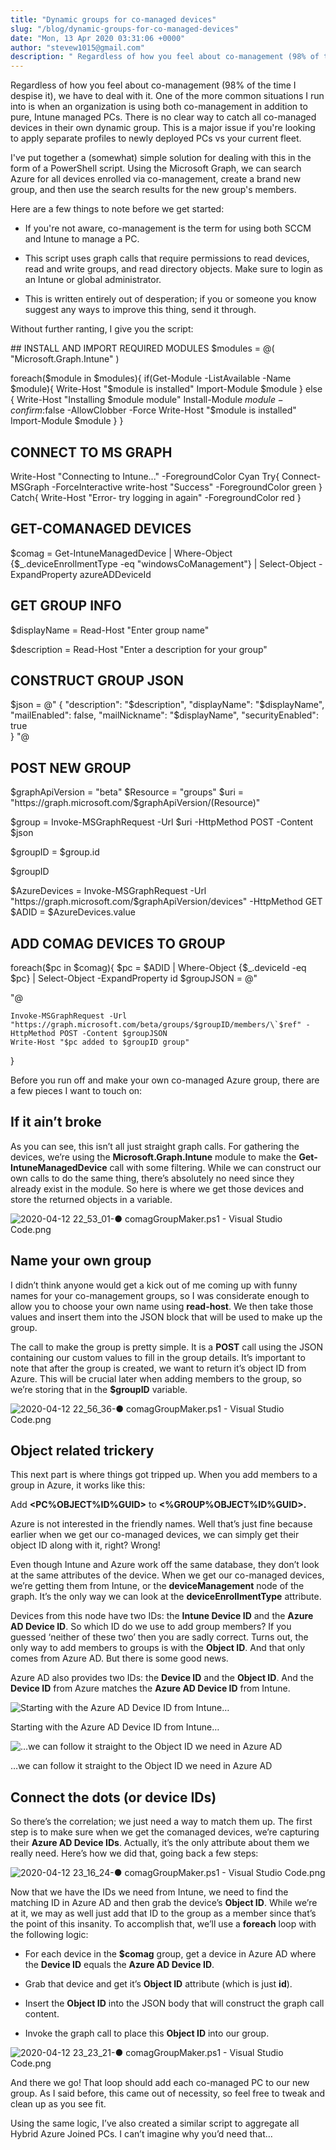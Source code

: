 ```yaml
---
title: "Dynamic groups for co-managed devices"
slug: "/blog/dynamic-groups-for-co-managed-devices"
date: "Mon, 13 Apr 2020 03:31:06 +0000"
author: "stevew1015@gmail.com"
description: " Regardless of how you feel about co-management (98% of the time I despise it), we have to deal with it. One of the more common situations I run into is when an organization is using both co-management in addition to pure, Intune managed PCs. There is"
---
```


Regardless of how you feel about co-management (98% of the time I despise it), we have to deal with it. One of the more common situations I run into is when an organization is using both co-management in addition to pure, Intune managed PCs. There is no clear way to catch all co-managed devices in their own dynamic group. This is a major issue if you're looking to apply separate profiles to newly deployed PCs vs your current fleet.

I've put together a (somewhat) simple solution for dealing with this in the form of a PowerShell script. Using the Microsoft Graph, we can search Azure for all devices enrolled via co-management, create a brand new group, and then use the search results for the new group's members.

Here are a few things to note before we get started:

-   If you're not aware, co-management is the term for using both SCCM and Intune to manage a PC.
    
-   This script uses graph calls that require permissions to read devices, read and write groups, and read directory objects. Make sure to login as an Intune or global administrator.
    
-   This is written entirely out of desperation; if you or someone you know suggest any ways to improve this thing, send it through.
    

Without further ranting, I give you the script:

\## INSTALL AND IMPORT REQUIRED MODULES
$modules = @(
    "Microsoft.Graph.Intune"
)

foreach($module in $modules){
    if(Get-Module -ListAvailable -Name $module){
        Write-Host "$module is installed"
        Import-Module $module
    } else {
        Write-Host "Installing $module module"
        Install-Module $module -confirm:$false -AllowClobber -Force
        Write-Host "$module is installed"
        Import-Module $module 
    }
}


## CONNECT TO MS GRAPH ##########
Write-Host "Connecting to Intune..." -ForegroundColor Cyan
Try{
    Connect-MSGraph -ForceInteractive
    write-host "Success" -ForegroundColor green
}
Catch{
    Write-Host "Error- try logging in again" -ForegroundColor red
}

## GET-COMANAGED DEVICES #########

$comag = Get-IntuneManagedDevice | Where-Object {$\_.deviceEnrollmentType -eq "windowsCoManagement"} | Select-Object -ExpandProperty azureADDeviceId

 
 
 ## GET GROUP INFO ##############

$displayName = Read-Host "Enter group name"

$description = Read-Host "Enter a description for your group"



## CONSTRUCT GROUP JSON ##########
$json = @"
{
  "description": "$description",
  "displayName": "$displayName",
  "mailEnabled": false,
  "mailNickname": "$displayName",
  "securityEnabled": true  
}
"@ 

## POST NEW GROUP ############

$graphApiVersion = "beta"
$Resource = "groups"
$uri = "https://graph.microsoft.com/$graphApiVersion/$($Resource)"

$group = Invoke-MSGraphRequest -Url $uri -HttpMethod POST -Content $json


$groupID = $group.id

$groupID


$AzureDevices = Invoke-MSGraphRequest -Url "https://graph.microsoft.com/$graphApiVersion/devices" -HttpMethod GET
$ADID = $AzureDevices.value



## ADD COMAG DEVICES TO GROUP ##########

foreach($pc in $comag){
    $pc = $ADID | Where-Object {$\_.deviceId -eq $pc} | Select-Object -ExpandProperty id
    $groupJSON = @"

      

"@

    Invoke-MSGraphRequest -Url "https://graph.microsoft.com/beta/groups/$groupID/members/\`$ref" -HttpMethod POST -Content $groupJSON
    Write-Host "$pc added to $groupID group"
}

Before you run off and make your own co-managed Azure group, there are a few pieces I want to touch on:

If it ain’t broke
-----------------

As you can see, this isn’t all just straight graph calls. For gathering the devices, we’re using the **Microsoft.Graph.Intune** module to make the **Get-IntuneManagedDevice** call with some filtering. While we can construct our own calls to do the same thing, there’s absolutely no need since they already exist in the module. So here is where we get those devices and store the returned objects in a variable.

![2020-04-12 22_53_01-● comagGroupMaker.ps1 - Visual Studio Code.png](https://getrubixsitecms.blob.core.windows.net/public-assets/content/v1/5dd365a31aa1fd743bc30b8e/1586746435877-5S9XKWETF2UKZ3SYP8WQ/2020-04-12+22_53_01-%E2%97%8F+comagGroupMaker.ps1+-+Visual+Studio+Code.png)

Name your own group
-------------------

I didn’t think anyone would get a kick out of me coming up with funny names for your co-management groups, so I was considerate enough to allow you to choose your own name using **read-host**. We then take those values and insert them into the JSON block that will be used to make up the group.

The call to make the group is pretty simple. It is a **POST** call using the JSON containing our custom values to fill in the group details. It’s important to note that after the group is created, we want to return it’s object ID from Azure. This will be crucial later when adding members to the group, so we’re storing that in the **$groupID** variable.

![2020-04-12 22_56_36-● comagGroupMaker.ps1 - Visual Studio Code.png](https://getrubixsitecms.blob.core.windows.net/public-assets/content/v1/5dd365a31aa1fd743bc30b8e/1586746693046-23CRVNOEGXZ3DKQC38AI/2020-04-12+22_56_36-%E2%97%8F+comagGroupMaker.ps1+-+Visual+Studio+Code.png)

Object related trickery
-----------------------

This next part is where things got tripped up. When you add members to a group in Azure, it works like this:

Add **<PC%OBJECT%ID%GUID>** to **<%GROUP%OBJECT%ID%GUID>.**

Azure is not interested in the friendly names. Well that’s just fine because earlier when we get our co-managed devices, we can simply get their object ID along with it, right? Wrong!

Even though Intune and Azure work off the same database, they don’t look at the same attributes of the device. When we get our co-managed devices, we’re getting them from Intune, or the **deviceManagement** node of the graph. It’s the only way we can look at the **deviceEnrollmentType** attribute.

Devices from this node have two IDs: the **Intune Device ID** and the **Azure AD Device ID**. So which ID do we use to add group members? If you guessed ‘neither of these two’ then you are sadly correct. Turns out, the only way to add members to groups is with the **Object ID**. And that only comes from Azure AD. But there is some good news.

Azure AD also provides two IDs: the **Device ID** and the **Object ID**. And the **Device ID** from Azure matches the **Azure AD Device ID** from Intune.

![Starting with the Azure AD Device ID from Intune…](https://getrubixsitecms.blob.core.windows.net/public-assets/content/v1/5dd365a31aa1fd743bc30b8e/1586747572698-ZT19AZZKGQFH31V0NO5Y/2020-04-12+23_02_36-CLIENT7+_+Hardware+-+Microsoft+Endpoint+Manager+admin+center.png)

Starting with the Azure AD Device ID from Intune…

![…we can follow it straight to the Object ID we need in Azure AD](https://getrubixsitecms.blob.core.windows.net/public-assets/content/v1/5dd365a31aa1fd743bc30b8e/1586747595164-HPY621ZVB17K3Y3VCF4W/2020-04-12+23_03_20-Device+-+Microsoft+Azure.png)

…we can follow it straight to the Object ID we need in Azure AD

Connect the dots (or device IDs)
--------------------------------

So there’s the correlation; we just need a way to match them up. The first step is to make sure when we get the comanaged devices, we’re capturing their **Azure AD Device IDs**. Actually, it’s the only attribute about them we really need. Here’s how we did that, going back a few steps:

![2020-04-12 23_16_24-● comagGroupMaker.ps1 - Visual Studio Code.png](https://getrubixsitecms.blob.core.windows.net/public-assets/content/v1/5dd365a31aa1fd743bc30b8e/1586747803569-06WLX9EHL0TSGSVQ4M5H/2020-04-12+23_16_24-%E2%97%8F+comagGroupMaker.ps1+-+Visual+Studio+Code.png)

Now that we have the IDs we need from Intune, we need to find the matching ID in Azure AD and then grab the device’s **Object ID**. While we’re at it, we may as well just add that ID to the group as a member since that’s the point of this insanity. To accomplish that, we’ll use a **foreach** loop with the following logic:

-   For each device in the **$comag** group, get a device in Azure AD where the **Device ID** equals the **Azure AD Device ID**.
    
-   Grab that device and get it’s **Object ID** attribute (which is just **id**).
    
-   Insert the **Object ID** into the JSON body that will construct the graph call content.
    
-   Invoke the graph call to place this **Object ID** into our group.
    

![2020-04-12 23_23_21-● comagGroupMaker.ps1 - Visual Studio Code.png](https://getrubixsitecms.blob.core.windows.net/public-assets/content/v1/5dd365a31aa1fd743bc30b8e/1586748222127-9V6044B5HSX58IQ2PYJA/2020-04-12+23_23_21-%E2%97%8F+comagGroupMaker.ps1+-+Visual+Studio+Code.png)

And there we go! That loop should add each co-managed PC to our new group. As I said before, this came out of necessity, so feel free to tweak and clean up as you see fit.

Using the same logic, I’ve also created a similar script to aggregate all Hybrid Azure Joined PCs. I can’t imagine why you’d need that…